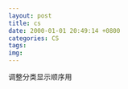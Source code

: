 ```yaml
---
layout: post
title: cs
date: 2000-01-01 20:49:14 +0800
categories: CS
tags: 
img: 
---
```

调整分类显示顺序用